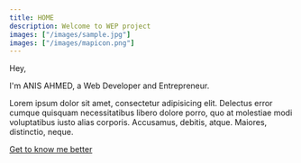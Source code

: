 ```yaml
---
title: HOME
description: Welcome to WEP project
images: ["/images/sample.jpg"]
images: ["/images/mapicon.png"]
---
```


Hey,

I'm ANIS AHMED, a Web Developer and Entrepreneur.

Lorem ipsum dolor sit amet, consectetur adipisicing elit. Delectus error cumque quisquam necessitatibus libero dolore porro, quo at molestiae modi voluptatibus iusto alias corporis. Accusamus, debitis, atque. Maiores, distinctio, neque.

[Get to know me better](/about "Get to know me better")